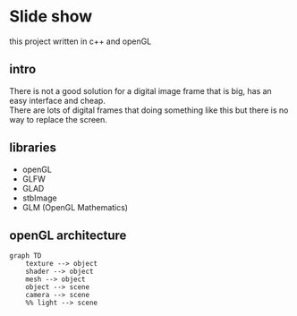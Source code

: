 # Slide show

this project written in c++ and openGL

## intro

There is not a good solution for a digital image frame that is big, has an easy interface and cheap.  
There are lots of digital frames that doing something like this but there is no way to replace the screen.

## libraries

- openGL
- GLFW
- GLAD
- stbImage
- GLM (OpenGL Mathematics)

## openGL architecture

```mermaid
graph TD
    texture --> object
    shader --> object
    mesh --> object
    object --> scene
    camera --> scene
    %% light --> scene
```

